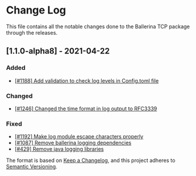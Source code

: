 # Change Log
This file contains all the notable changes done to the Ballerina TCP package through the releases.

## [1.1.0-alpha8] - 2021-04-22

### Added
- [[#1188] Add validation to check log levels in Config.toml file](https://github.com/ballerina-platform/ballerina-standard-library/issues/1188)

### Changed
- [[#1246] Changed the time format in log output to RFC3339](https://github.com/ballerina-platform/ballerina-standard-library/issues/1246)

### Fixed
- [[#1192] Make log module escape characters properly](https://github.com/ballerina-platform/ballerina-standard-library/issues/1192)
- [[#1087] Remove ballerina logging dependencies](https://github.com/ballerina-platform/ballerina-standard-library/issues/1087)
- [[#429] Remove java logging libraries](https://github.com/ballerina-platform/ballerina-standard-library/issues/429)

The format is based on [Keep a Changelog](https://keepachangelog.com/en/1.0.0/), and this project adheres to [Semantic Versioning](https://semver.org/spec/v2.0.0.html).